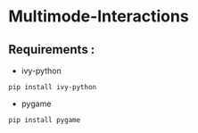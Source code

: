 # Multimode-Interactions

## Requirements :
- ivy-python
```
pip install ivy-python
```
- pygame
```
pip install pygame
```